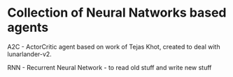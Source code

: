 # Collection of Neural Natworks based agents

A2C - ActorCritic agent based on work of Tejas Khot, created to deal with lunarlander-v2.

RNN - Recurrent Neural Network - to read old stuff and write new stuff

